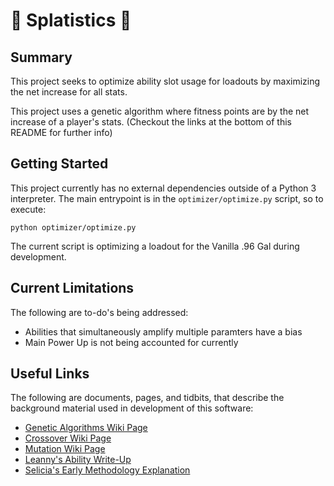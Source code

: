 # :squid: Splatistics :octopus:

## Summary

This project seeks to optimize ability slot usage for loadouts by maximizing the
net increase for all stats.

This project uses a genetic algorithm where fitness points are by the net
increase of a player's stats. (Checkout the links at the bottom of this README
for further info)

## Getting Started

This project currently has no external dependencies outside of a Python 3
interpreter. The main entrypoint is in the `optimizer/optimize.py` script, so to
execute:

```
python optimizer/optimize.py
```

The current script is optimizing a loadout for the Vanilla .96 Gal during
development.

## Current Limitations

The following are to-do's being addressed:

- Abilities that simultaneously amplify multiple paramters have a bias
- Main Power Up is not being accounted for currently

## Useful Links

The following are documents, pages, and tidbits, that describe the background
material used in development of this software:

- [Genetic Algorithms Wiki Page](https://en.wikipedia.org/wiki/Genetic_algorithm)
- [Crossover Wiki Page](https://en.wikipedia.org/wiki/Crossover_(genetic_algorithm))
- [Mutation Wiki Page](https://en.wikipedia.org/wiki/Mutation_(genetic_algorithm))
- [Leanny's Ability Write-Up](http://leanny.github.io/paper/abilities.pdf)
- [Selicia's Early Methodology Explanation](https://github.com/selicia/splatistics/issues/1#issuecomment-483960004)
